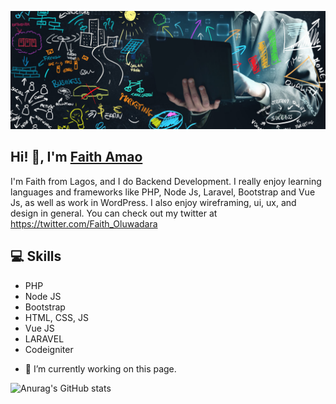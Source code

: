 ![Backend Developer](https://github.com/faithhub/faithhub/blob/main/faithhub-github-banner.jpg)
## Hi! 👋, I'm  [Faith Amao](#https://amaofaith.com/)
I'm Faith from Lagos, and I do Backend Development. I really enjoy learning languages and frameworks like PHP, Node Js, Laravel, Bootstrap and Vue Js, as well as work in WordPress. I also enjoy wireframing, ui, ux, and design in general. You can check out my twitter at https://twitter.com/Faith_Oluwadara
## :computer: Skills
* PHP
* Node JS
* Bootstrap
* HTML, CSS, JS
* Vue JS
* LARAVEL
* Codeigniter

- 🔭 I’m currently working on this page. 

![Anurag's GitHub stats](https://github-readme-stats.vercel.app/api?username=faithhub&show_icons=true&theme=dark)

